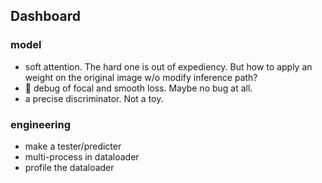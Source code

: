 ## Dashboard

### model

* soft attention. The hard one is out of expediency. But how to apply an weight on the original image w/o modify inference path?
* 📌 debug of focal and smooth loss. Maybe no bug at all.
* a precise discriminator. Not a toy.

### engineering

* make a tester/predicter
* multi-process in dataloader
* profile the dataloader
